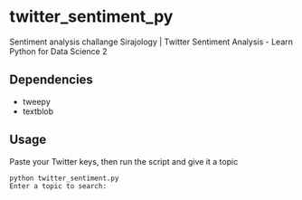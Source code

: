 # twitter_sentiment_py

Sentiment analysis challange Sirajology | Twitter Sentiment Analysis - Learn Python for Data Science 2

## Dependencies

* tweepy
* textblob

## Usage

Paste your Twitter keys, then run the script and give it a topic
```
python twitter_sentiment.py
Enter a topic to search:
```


